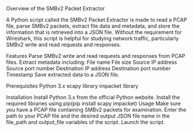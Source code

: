 Overview of the SMBv2 Packet Extractor

A Python script called the SMBv2 Packet Extractor is made to read a PCAP file, parse SMBv2 packets, extract file data and metadata, and store the information that is retrieved into a JSON file. Without the requirement for Wireshark, this script is helpful for studying network traffic, particularly SMBv2 write and read requests and responses.



Features
Parse SMBv2 write and read requests and responses from PCAP files.
Extract metadata including:
   File name
   File size
   Source IP address
   Source port number
   Destination IP address
   Destination port number
   Timestamp
   Save extracted data to a JSON file.

Prerequisites
	Python 3.x
	scapy library
	impacket library

Installation
	Install Python 3.x from the official Python website.
	Install the required libraries using pip(pip install scapy impacket)
Usage
	Make sure you have a PCAP file containing SMBv2 packets for examination.
	Enter the path to your PCAP file and the desired output JSON file name in the file_path and output_file variables of the script.
	Launch the script.





